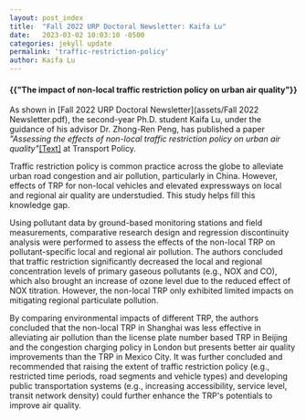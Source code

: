 ```yaml
---
layout: post_index
title:  "Fall 2022 URP Doctoral Newsletter: Kaifa Lu"
date:   2023-03-02 10:03:10 -0500
categories: jekyll update
permalink: 'traffic-restriction-policy'
author: Kaifa Lu
---
```


<h4>{{"The impact of non-local traffic restriction policy on urban air quality"}}</h4>

As shown in [Fall 2022 URP Doctoral Newsletter](assets/Fall 2022 Newsletter.pdf), the second-year Ph.D. student Kaifa Lu, under the guidance of his advisor Dr. Zhong-Ren Peng, has published a paper <em>"Assessing the effects of non-local traffic restriction policy on urban air quality"</em>[[Text]](https://doi.org/10.1016/j.tranpol.2021.11.005) at Transport Policy.

Traffic restriction policy is common practice across the globe to alleviate urban road congestion and air pollution, particularly in China. However, effects of TRP for non-local vehicles and elevated expressways on local and regional air quality are understudied. This study helps fill this knowledge gap.

Using pollutant data by ground-based monitoring stations and field measurements, comparative research design and regression discontinuity analysis were performed to assess the effects of the non-local TRP on pollutant-specific local and regional air pollution. The authors concluded that traffic restriction significantly decreased the local and regional concentration levels of primary gaseous pollutants (e.g., NOX and CO), which also brought an increase of ozone level due to the reduced effect of NOX titration. However, the non-local TRP only exhibited limited impacts on mitigating regional particulate pollution. 

By comparing environmental impacts of different TRP, the authors concluded that the non-local TRP in Shanghai was less effective in alleviating air pollution than the license plate number based TRP in Beijing and the congestion charging policy in London but presents better air quality improvements than the TRP in Mexico City. It was further concluded and recommended that raising the extent of traffic restriction policy (e.g., restricted time periods, road segments and vehicle types) and developing public transportation systems (e.g., increasing accessibility, service level, transit network density) could further enhance the TRP's potentials to improve air quality.
